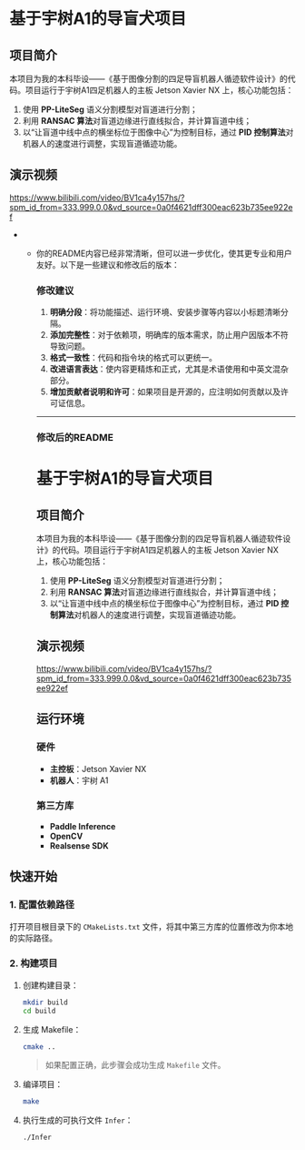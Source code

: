 # 基于宇树A1的导盲犬项目

## 项目简介

本项目为我的本科毕设——《基于图像分割的四足导盲机器人循迹软件设计》的代码。项目运行于宇树A1四足机器人的主板 Jetson Xavier NX 上，核心功能包括：

1. 使用 **PP-LiteSeg** 语义分割模型对盲道进行分割；
2. 利用 **RANSAC 算法**对盲道边缘进行直线拟合，并计算盲道中线；
3. 以“让盲道中线中点的横坐标位于图像中心”为控制目标，通过 **PID 控制算法**对机器人的速度进行调整，实现盲道循迹功能。



## 演示视频

https://www.bilibili.com/video/BV1ca4y157hs/?spm_id_from=333.999.0.0&vd_source=0a0f4621dff300eac623b735ee922ef



- - 你的README内容已经非常清晰，但可以进一步优化，使其更专业和用户友好。以下是一些建议和修改后的版本：

    ### 修改建议

    1. **明确分段**：将功能描述、运行环境、安装步骤等内容以小标题清晰分隔。
    2. **添加完整性**：对于依赖项，明确库的版本需求，防止用户因版本不符导致问题。
    3. **格式一致性**：代码和指令块的格式可以更统一。
    4. **改进语言表达**：使内容更精炼和正式，尤其是术语使用和中英文混杂部分。
    5. **增加贡献者说明和许可**：如果项目是开源的，应注明如何贡献以及许可证信息。

    ------

    ### 修改后的README

    # 基于宇树A1的导盲犬项目

    ## 项目简介

    本项目为我的本科毕设——《基于图像分割的四足导盲机器人循迹软件设计》的代码。项目运行于宇树A1四足机器人的主板 Jetson Xavier NX 上，核心功能包括：

    1. 使用 **PP-LiteSeg** 语义分割模型对盲道进行分割；
    2. 利用 **RANSAC 算法**对盲道边缘进行直线拟合，并计算盲道中线；
    3. 以“让盲道中线中点的横坐标位于图像中心”为控制目标，通过 **PID 控制算法**对机器人的速度进行调整，实现盲道循迹功能。

    

    ## 演示视频

    https://www.bilibili.com/video/BV1ca4y157hs/?spm_id_from=333.999.0.0&vd_source=0a0f4621dff300eac623b735ee922ef

    

    ## 运行环境

    ### 硬件

    - **主控板**：Jetson Xavier NX
    - **机器人**：宇树 A1

    ### 第三方库

    - **Paddle Inference**
    - **OpenCV**
    - **Realsense SDK**



## 快速开始

### 1. 配置依赖路径

打开项目根目录下的 `CMakeLists.txt` 文件，将其中第三方库的位置修改为你本地的实际路径。

### 2. 构建项目

1. 创建构建目录：

   ```bash
   mkdir build  
   cd build  
   ```

2. 生成 Makefile：

   ```bash
   cmake ..  
   ```

   > 如果配置正确，此步骤会成功生成 `Makefile` 文件。

3. 编译项目：

   ```bash
   make  
   ```

4. 执行生成的可执行文件 `Infer`：

   ```bash
   ./Infer  
   ```
